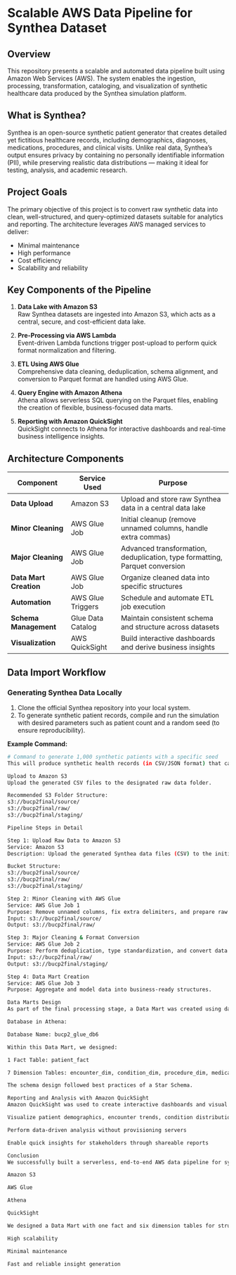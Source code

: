 
# Scalable AWS Data Pipeline for Synthea Dataset

## Overview

This repository presents a scalable and automated data pipeline built using Amazon Web Services (AWS). The system enables the ingestion, processing, transformation, cataloging, and visualization of synthetic healthcare data produced by the Synthea simulation platform.

## What is Synthea?

Synthea is an open-source synthetic patient generator that creates detailed yet fictitious healthcare records, including demographics, diagnoses, medications, procedures, and clinical visits. Unlike real data, Synthea’s output ensures privacy by containing no personally identifiable information (PII), while preserving realistic data distributions — making it ideal for testing, analysis, and academic research.

## Project Goals

The primary objective of this project is to convert raw synthetic data into clean, well-structured, and query-optimized datasets suitable for analytics and reporting. The architecture leverages AWS managed services to deliver:

- Minimal maintenance
- High performance
- Cost efficiency
- Scalability and reliability

## Key Components of the Pipeline

1. **Data Lake with Amazon S3**  
   Raw Synthea datasets are ingested into Amazon S3, which acts as a central, secure, and cost-efficient data lake.

2. **Pre-Processing via AWS Lambda**  
   Event-driven Lambda functions trigger post-upload to perform quick format normalization and filtering.

3. **ETL Using AWS Glue**  
   Comprehensive data cleaning, deduplication, schema alignment, and conversion to Parquet format are handled using AWS Glue.

4. **Query Engine with Amazon Athena**  
   Athena allows serverless SQL querying on the Parquet files, enabling the creation of flexible, business-focused data marts.

5. **Reporting with Amazon QuickSight**  
   QuickSight connects to Athena for interactive dashboards and real-time business intelligence insights.

## Architecture Components

| Component             | Service Used      | Purpose                                                  |
|-----------------------|-------------------|----------------------------------------------------------|
| **Data Upload**        | Amazon S3         | Upload and store raw Synthea data in a central data lake  |
| **Minor Cleaning**     | AWS Glue Job      | Initial cleanup (remove unnamed columns, handle extra commas) |
| **Major Cleaning**     | AWS Glue Job      | Advanced transformation, deduplication, type formatting, Parquet conversion |
| **Data Mart Creation** | AWS Glue Job      | Organize cleaned data into specific structures           |
| **Automation**         | AWS Glue Triggers | Schedule and automate ETL job execution                  |
| **Schema Management**  | Glue Data Catalog | Maintain consistent schema and structure across datasets |
| **Visualization**      | AWS QuickSight    | Build interactive dashboards and derive business insights |

## Data Import Workflow

### Generating Synthea Data Locally

1. Clone the official Synthea repository into your local system.
2. To generate synthetic patient records, compile and run the simulation with desired parameters such as patient count and a random seed (to ensure reproducibility).

**Example Command:**

```bash
# Command to generate 1,000 synthetic patients with a specific seed
This will produce synthetic health records (in CSV/JSON format) that can be used as input for the AWS data pipeline.

Upload to Amazon S3
Upload the generated CSV files to the designated raw data folder.

Recommended S3 Folder Structure:
s3://bucp2final/source/
s3://bucp2final/raw/
s3://bucp2final/staging/

Pipeline Steps in Detail

Step 1: Upload Raw Data to Amazon S3
Service: Amazon S3
Description: Upload the generated Synthea data files (CSV) to the initial source/ folder in your S3 bucket using AWS CLI or SDKs.

Bucket Structure:
s3://bucp2final/source/
s3://bucp2final/raw/
s3://bucp2final/staging/

Step 2: Minor Cleaning with AWS Glue
Service: AWS Glue Job 1
Purpose: Remove unnamed columns, fix extra delimiters, and prepare raw data for deeper transformation.
Input: s3://bucp2final/source/
Output: s3://bucp2final/raw/

Step 3: Major Cleaning & Format Conversion
Service: AWS Glue Job 2
Purpose: Perform deduplication, type standardization, and convert data to Parquet format.
Input: s3://bucp2final/raw/
Output: s3://bucp2final/staging/

Step 4: Data Mart Creation
Service: AWS Glue Job 3
Purpose: Aggregate and model data into business-ready structures.

Data Marts Design
As part of the final processing stage, a Data Mart was created using data from the s3://bucp2final/staging/ folder.

Database in Athena:

Database Name: bucp2_glue_db6

Within this Data Mart, we designed:

1 Fact Table: patient_fact

7 Dimension Tables: encounter_dim, condition_dim, procedure_dim, medication_dim, provider_dim, organization_dim, location_dim

The schema design followed best practices of a Star Schema.

Reporting and Analysis with Amazon QuickSight
Amazon QuickSight was used to create interactive dashboards and visual reports. It connects directly with Amazon Athena to query the bucp2_glue_db6 database, allowing us to:

Visualize patient demographics, encounter trends, condition distribution, and more

Perform data-driven analysis without provisioning servers

Enable quick insights for stakeholders through shareable reports

Conclusion
We successfully built a serverless, end-to-end AWS data pipeline for synthetic healthcare data using the Synthea platform. The pipeline automates data ingestion, cleaning, transformation, and analytics using:

Amazon S3

AWS Glue

Athena

QuickSight

We designed a Data Mart with one fact and six dimension tables for structured analysis. The architecture ensures:

High scalability

Minimal maintenance

Fast and reliable insight generation
